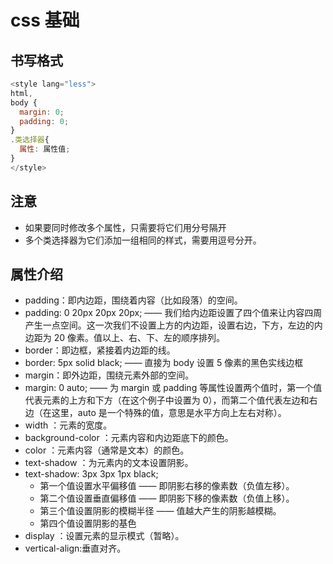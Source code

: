 # css 基础

## 书写格式

```js
<style lang="less">
html,
body {
  margin: 0;
  padding: 0;
}
.类选择器{
  属性: 属性值;
}
</style>
```

## 注意

- 如果要同时修改多个属性，只需要将它们用分号隔开
- 多个类选择器为它们添加一组相同的样式，需要用逗号分开。

## 属性介绍

- padding：即内边距，围绕着内容（比如段落）的空间。
- padding: 0 20px 20px 20px; —— 我们给内边距设置了四个值来让内容四周产生一点空间。这一次我们不设置上方的内边距，设置右边，下方，左边的内边距为 20 像素。值以上、右、下、左的顺序排列。
- border：即边框，紧接着内边距的线。
- border: 5px solid black; —— 直接为 body 设置 5 像素的黑色实线边框
- margin：即外边距，围绕元素外部的空间。
- margin: 0 auto; —— 为 margin 或 padding 等属性设置两个值时，第一个值代表元素的上方和下方（在这个例子中设置为 0），而第二个值代表左边和右边（在这里，auto 是一个特殊的值，意思是水平方向上左右对称）。
- width ：元素的宽度。
- background-color ：元素内容和内边距底下的颜色。
- color ：元素内容（通常是文本）的颜色。
- text-shadow ：为元素内的文本设置阴影。
- text-shadow: 3px 3px 1px black;
  - 第一个值设置水平偏移值 —— 即阴影右移的像素数（负值左移）。
  - 第二个值设置垂直偏移值 —— 即阴影下移的像素数（负值上移）。
  - 第三个值设置阴影的模糊半径 —— 值越大产生的阴影越模糊。
  - 第四个值设置阴影的基色
- display ：设置元素的显示模式（暂略）。
- vertical-align:垂直对齐。
